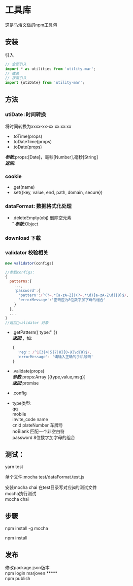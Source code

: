 # 工具库
这是马治文做的npm工具包

## 安装

引入

```javascript
// 全部引入
import * as utilities from 'utility-mar';
// 或者
// 按需引入
import {utiDate} from 'utility-mar';
```

## 方法

### utiDate :时间转换

将时间转换为xxxx-xx-xx xx:xx:xx  
* .toTime(props)
* .toDateTime(props)
* .toDate(props)

***参数***:props:[Date]，毫秒[Number],毫秒[String]  
***返回***:

### cookie 

* .get(name)
* .set({key, value, end, path, domain, secure})

### dataFormat: 数据格式化处理

* .deleteEmpty(obj) 删除空元素  
˚
***参数***:Object

### download 下载

### validator 校验相关

```javascript
new validator(configs)

//参数configs:
{
  patterns:{
    ...,
    'password':{
      'pattern':/^(?=.*[a-zA-Z])(?=.*\d)[a-zA-Z\d]{8}$/,
      'errorMessage':'密码应为8位数字加字母的组合'
    }
  },
  ...
}
//返回validator 对象
```



* .getPattern({
      type:''
   })  
***返回***:，如:
  ```javascript
  {
    'reg': /^1[3|4|5|7|8][0-9]\d{8}$/,
    'errorMessage': '请输入正确的手机号码'
  }
  ```

* .validate(props)  
***参数***:props:Array [{type,value,msg}]  
***返回***:promise
* .config
* type类型:  
qq  
mobile  
invite_code 
name  
cnid 
plateNumber 车牌号  
noBlank 匹配一个非空白符  
password 8位数字加字母的组合  

## 测试：

yarn test

单个文件:mocha test/dataFormat.test.js

安装mocha chai
在test目录写对应js的测试文件  
mocha执行测试  
mocha
chai

## 步骤

npm install -g mocha

npm install

## 发布

修改package.json版本  
npm login  marjoven  *****  
npm publish


